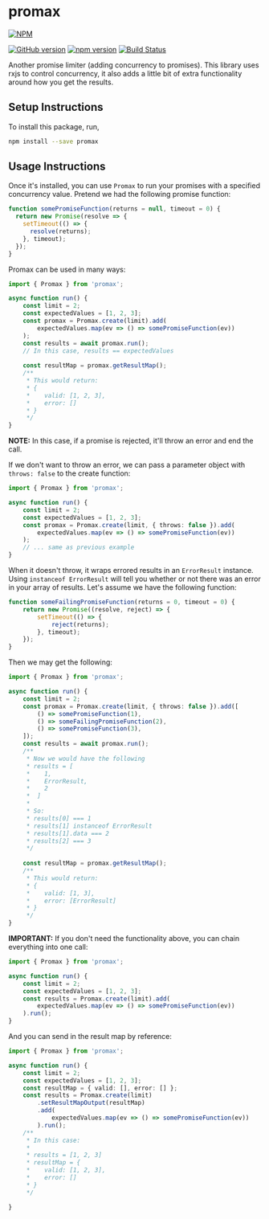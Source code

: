 # promax

[![NPM](https://nodei.co/npm/promax.png)](https://nodei.co/npm/promax/)

[![GitHub version](https://badge.fury.io/gh/entrostat%2Fpromax.svg)](https://badge.fury.io/gh/entrostat%2Fpromax)
[![npm version](https://badge.fury.io/js/promax.svg)](https://badge.fury.io/js/promax)
[![Build Status](https://travis-ci.org/entrostat/promax.svg?branch=master)](https://travis-ci.org/entrostat/promax)

Another promise limiter (adding concurrency to promises). This library uses rxjs to control concurrency, it also adds a little bit of extra functionality around how you get the results.


## Setup Instructions

To install this package, run,

```bash
npm install --save promax
```

## Usage Instructions

Once it's installed, you can use `Promax` to run your promises with a specified concurrency value. Pretend we had the following promise function:

```typescript
function somePromiseFunction(returns = null, timeout = 0) {
  return new Promise(resolve => {
    setTimeout(() => {
      resolve(returns);
    }, timeout);
  });
}
```

Promax can be used in many ways:
```typescript
import { Promax } from 'promax';

async function run() {
    const limit = 2;
    const expectedValues = [1, 2, 3];
    const promax = Promax.create(limit).add(
        expectedValues.map(ev => () => somePromiseFunction(ev))
    );
    const results = await promax.run();
    // In this case, results == expectedValues
    
    const resultMap = promax.getResultMap();
    /**
     * This would return:
     * {
     *    valid: [1, 2, 3],
     *    error: []
     * }
     */
}
```

**NOTE:** In this case, if a promise is rejected, it'll throw an error and end the call.

If we don't want to throw an error, we can pass a parameter object with ```throws: false``` to the create function:
```typescript
import { Promax } from 'promax';

async function run() {
    const limit = 2;
    const expectedValues = [1, 2, 3];
    const promax = Promax.create(limit, { throws: false }).add(
        expectedValues.map(ev => () => somePromiseFunction(ev))
    );
    // ... same as previous example
}
```

When it doesn't throw, it wraps errored results in an `ErrorResult` instance. Using `instanceof ErrorResult` will tell you whether or not there was an error in your array of results. Let's assume we have the following function:
```typescript
function someFailingPromiseFunction(returns = 0, timeout = 0) {
    return new Promise((resolve, reject) => {
        setTimeout(() => {
            reject(returns);
        }, timeout);
    });
}
```
Then we may get the following:
```typescript
import { Promax } from 'promax';

async function run() {
    const limit = 2;
    const promax = Promax.create(limit, { throws: false }).add([
        () => somePromiseFunction(1),
        () => someFailingPromiseFunction(2),
        () => somePromiseFunction(3),
    ]);
    const results = await promax.run();
    /**
     * Now we would have the following
     * results = [
     *    1,
     *    ErrorResult,
     *    2
     *  ]
     *
     * So:
     * results[0] === 1
     * results[1] instanceof ErrorResult
     * results[1].data === 2
     * results[2] === 3
     */
    
    const resultMap = promax.getResultMap();
    /**
     * This would return:
     * {
     *    valid: [1, 3],
     *    error: [ErrorResult]
     * }
     */
}
```

**IMPORTANT:** If you don't need the functionality above, you can chain everything into one call:
```typescript
import { Promax } from 'promax';

async function run() {
    const limit = 2;
    const expectedValues = [1, 2, 3];
    const results = Promax.create(limit).add(
        expectedValues.map(ev => () => somePromiseFunction(ev))
    ).run();
}
```

And you can send in the result map by reference:
```typescript
import { Promax } from 'promax';

async function run() {
    const limit = 2;
    const expectedValues = [1, 2, 3];
    const resultMap = { valid: [], error: [] };
    const results = Promax.create(limit)
        .setResultMapOutput(resultMap)
        .add(
            expectedValues.map(ev => () => somePromiseFunction(ev))
        ).run();
    /**
     * In this case:
     *
     * results = [1, 2, 3]
     * resultMap = {
     *    valid: [1, 2, 3],
     *    error: []
     * }
     */

}
```

